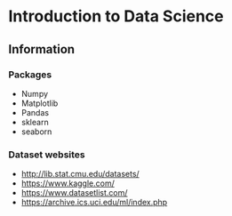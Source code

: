 # Introduction to Data Science

## Information

### Packages 
* Numpy
* Matplotlib
* Pandas 
* sklearn
* seaborn

### Dataset websites
* http://lib.stat.cmu.edu/datasets/
* https://www.kaggle.com/
* https://www.datasetlist.com/
* https://archive.ics.uci.edu/ml/index.php
